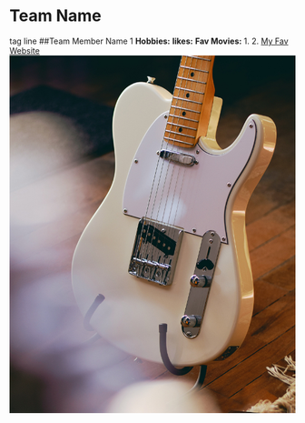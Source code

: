 # Team Name
tag line
##Team Member Name 1
**Hobbies:**
**likes:**
**Fav Movies:**
1.
2.
[My Fav Website](https://www.aniwave.to)
![Fender Telecaster](images/tele.jpg)